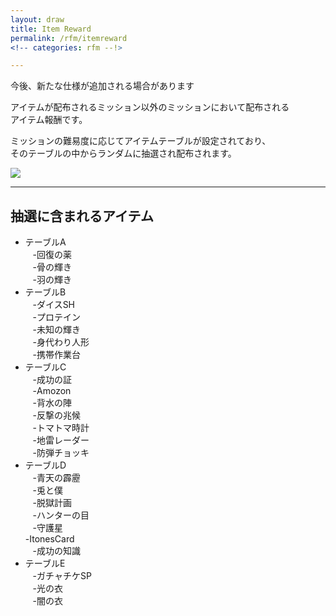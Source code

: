 ```yaml
---
layout: draw
title: Item Reward
permalink: /rfm/itemreward
<!-- categories: rfm --!>

---
```

<p class="alert alert-info">今後、新たな仕様が追加される場合があります</p>

アイテムが配布されるミッション以外のミッションにおいて配布される<br>
アイテム報酬です。<br>

ミッションの難易度に応じてアイテムテーブルが設定されており、<br>
そのテーブルの中からランダムに抽選され配布されます。<br>

<img src="http://web.njj12.net/public/images/rfm/ItemReward.png"><br>


---------------------------------------
## 抽選に含まれるアイテム


- テーブルA  
    -回復の薬  
    -骨の輝き   
    -羽の輝き   
- テーブルB  
    -ダイスSH  
    -プロテイン  
    -未知の輝き  
    -身代わり人形  
    -携帯作業台  
- テーブルC  
    -成功の証   
    -Amozon  
    -背水の陣  
    -反撃の兆候  
    -トマトマ時計  
    -地雷レーダー  
    -防弾チョッキ  
- テーブルD  
    -青天の霹靂  
    -兎と僕  
    -脱獄計画  
    -ハンターの目  
    -守護星    
    -ItonesCard  
    -成功の知識  
- テーブルE  
    -ガチャチケSP  
    -光の衣  
    -闇の衣  

  
    
